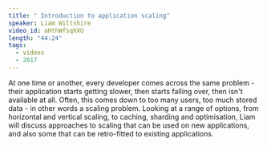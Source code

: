 ```yaml
---
title: " Introduction to application scaling"
speaker: Liam Wiltshire
video_id: aHthWfsqhXU
length: "44:24"
tags:
  - videos
  - 2017
---
```


At one time or another, every developer comes across the same problem - their application starts getting slower, then starts falling over, then isn't available at all. Often, this comes down to too many users, too much stored data - in other words a scaling problem. Looking at a range of options, from horizontal and vertical scaling, to caching, sharding and optimisation, Liam will discuss approaches to scaling that can be used on new applications, and also some that can be retro-fitted to existing applications.
